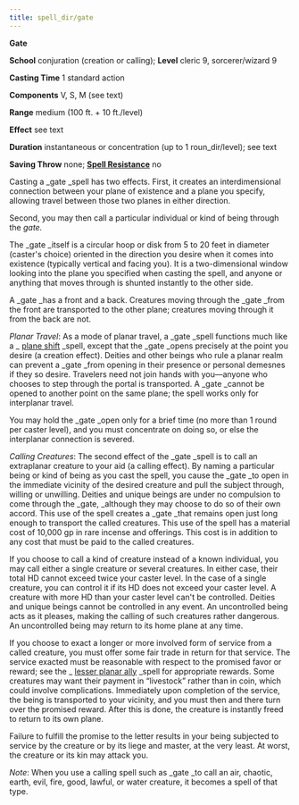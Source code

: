 ```yaml
---
title: spell_dir/gate
---
```

 **Gate**

**School** conjuration (creation or calling); **Level** cleric 9, sorcerer/wizard 9

**Casting Time** 1 standard action

**Components** V, S, M (see text)

**Range** medium (100 ft. + 10 ft./level)

**Effect** see text

**Duration** instantaneous or concentration (up to 1 roun_dir/level); see text

**Saving Throw** none; **[Spell Resistance](../glossary#_spell-resistance)** no

Casting a _gate _spell has two effects. First, it creates an interdimensional connection between your plane of existence and a plane you specify, allowing travel between those two planes in either direction.

Second, you may then call a particular individual or kind of being through the _gate._

The _gate _itself is a circular hoop or disk from 5 to 20 feet in diameter (caster's choice) oriented in the direction you desire when it comes into existence (typically vertical and facing you). It is a two-dimensional window looking into the plane you specified when casting the spell, and anyone or anything that moves through is shunted instantly to the other side.

A _gate _has a front and a back. Creatures moving through the _gate _from the front are transported to the other plane; creatures moving through it from the back are not.

_Planar Travel_: As a mode of planar travel, a _gate _spell functions much like a _ [plane shift](planeShift#_plane-shift) _spell, except that the _gate _opens precisely at the point you desire (a creation effect). Deities and other beings who rule a planar realm can prevent a _gate _from opening in their presence or personal demesnes if they so desire. Travelers need not join hands with you—anyone who chooses to step through the portal is transported. A _gate _cannot be opened to another point on the same plane; the spell works only for interplanar travel.

You may hold the _gate _open only for a brief time (no more than 1 round per caster level), and you must concentrate on doing so, or else the interplanar connection is severed.

_Calling Creatures_: The second effect of the _gate _spell is to call an extraplanar creature to your aid (a calling effect). By naming a particular being or kind of being as you cast the spell, you cause the _gate _to open in the immediate vicinity of the desired creature and pull the subject through, willing or unwilling. Deities and unique beings are under no compulsion to come through the _gate, _although they may choose to do so of their own accord. This use of the spell creates a _gate _that remains open just long enough to transport the called creatures. This use of the spell has a material cost of 10,000 gp in rare incense and offerings. This cost is in addition to any cost that must be paid to the called creatures.

If you choose to call a kind of creature instead of a known individual, you may call either a single creature or several creatures. In either case, their total HD cannot exceed twice your caster level. In the case of a single creature, you can control it if its HD does not exceed your caster level. A creature with more HD than your caster level can't be controlled. Deities and unique beings cannot be controlled in any event. An uncontrolled being acts as it pleases, making the calling of such creatures rather dangerous. An uncontrolled being may return to its home plane at any time.

If you choose to exact a longer or more involved form of service from a called creature, you must offer some fair trade in return for that service. The service exacted must be reasonable with respect to the promised favor or reward; see the _ [lesser planar ally](planarAlly#_planar-ally-lesser) _spell for appropriate rewards. Some creatures may want their payment in “livestock” rather than in coin, which could involve complications. Immediately upon completion of the service, the being is transported to your vicinity, and you must then and there turn over the promised reward. After this is done, the creature is instantly freed to return to its own plane.

Failure to fulfill the promise to the letter results in your being subjected to service by the creature or by its liege and master, at the very least. At worst, the creature or its kin may attack you.

_Note_: When you use a calling spell such as _gate _to call an air, chaotic, earth, evil, fire, good, lawful, or water creature, it becomes a spell of that type.


